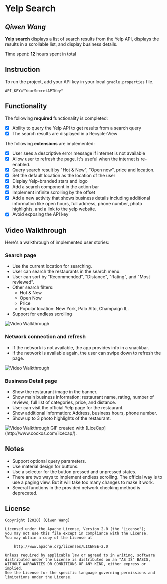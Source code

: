 # Yelp Search

## *Qiwen Wang*

**Yelp search** displays a list of search results from the Yelp API, displays the results in a scrollable list, and display business details. 

Time spent: **12** hours spent in total

## Instruction
To run the project, add your API key in your local `gradle.properties` file.
```
API_KEY="YourSecretAPIKey"
```

## Functionality 

The following **required** functionality is completed:

* [X] Ability to query the Yelp API to get results from a search query
* [X] The search results are displayed in a RecyclerView

The following **extensions** are implemented:

* [X] User sees a descriptive error message if internet is not available
* [X] Allow user to refresh the page. It's useful when the internet is re-enabled.
* [X] Query search result by "Hot & New", "Open now", price and location.
* [X] Set the default location as the location of the user
* [X] Display Yelp-branded stars and logo
* [X] Add a search component in the action bar
* [X] Implement infinite scrolling by the offset
* [X] Add a new activity that shows business details including additional information like open hours, full address, phone number, photo highlights, and a link to the yelp website.
* [X] Avoid exposing the API key

## Video Walkthrough

Here's a walkthrough of implemented user stories:

### Search page
- Use the current location for searching.
- User can search the restaurants in the search menu.
- User can sort by "Recommended", "Distance", "Rating", and "Most reviewed".
- Other search filters:
  - Hot & New
  - Open Now
  - Price
  - Popular location: New York, Palo Alto, Champaign IL.
- Support for endless scrolling

<img src='https://imgur.com/download/JgejiFU' title='Network' width='' alt='Video Walkthrough' />

### Network connection and refresh
- If the network is not available, the app provides info in a snackbar.
- If the network is available again, the user can swipe down to refresh the page.
<img src='https://imgur.com/download/nm59Y35' title='Network' width='' alt='Video Walkthrough' />

### Business Detail page

- Show the restaurant image in the banner.
- Show main business information: restaurant name, rating, number of reviews, full list of categories, price, and distance.
- User can visit the official Yelp page for the restaurant.
- Show additional information: Address, business hours, phone number.
- Show up to 3 photo highlights of the restaurant.
<img src='https://imgur.com/download/39QvqDS' title='Network' width='' alt='Video Walkthrough' />
GIF created with [LiceCap](http://www.cockos.com/licecap/).

## Notes

- Support optional query parameters.
- Use material design for buttons.
- Use a selector for the button pressed and unpressed states.
- There are two ways to implement endless scrolling. The official way is to use a paging view. But it will take too many changes to make it work.
- Several functions in the provided network checking method is deprecated.

## License

    Copyright [2020] [Qiwen Wang]

    Licensed under the Apache License, Version 2.0 (the "License");
    you may not use this file except in compliance with the License.
    You may obtain a copy of the License at

        http://www.apache.org/licenses/LICENSE-2.0

    Unless required by applicable law or agreed to in writing, software
    distributed under the License is distributed on an "AS IS" BASIS,
    WITHOUT WARRANTIES OR CONDITIONS OF ANY KIND, either express or implied.
    See the License for the specific language governing permissions and
    limitations under the License.
